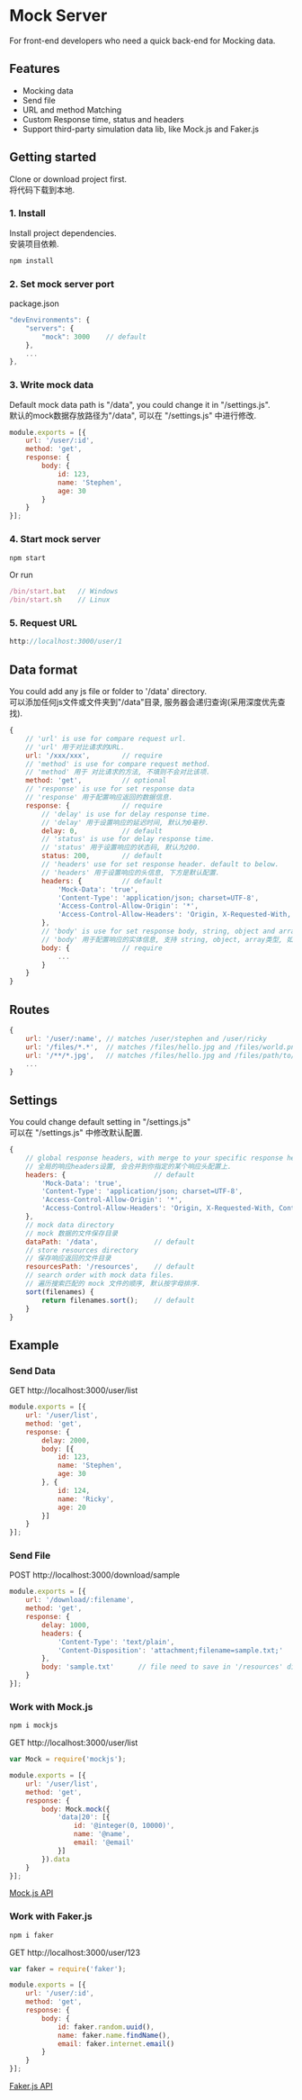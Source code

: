 # Mock Server
For front-end developers who need a quick back-end for Mocking data.

## Features
- Mocking data
- Send file
- URL and method Matching
- Custom Response time, status and headers
- Support third-party simulation data lib, like Mock.js and Faker.js

## Getting started
Clone or download project first.  
将代码下载到本地.

### 1. Install
Install project dependencies.  
安装项目依赖.
```js
npm install
```

### 2. Set mock server port
package.json
```js
"devEnvironments": {
    "servers": {
        "mock": 3000    // default
    },
    ...
},
```

### 3. Write mock data
Default mock data path is "/data", you could change it in "/settings.js".  
默认的mock数据存放路径为"/data", 可以在 "/settings.js" 中进行修改.
```js
module.exports = [{
    url: '/user/:id',
    method: 'get',
    response: {
        body: {
            id: 123,
            name: 'Stephen',
            age: 30
        }
    }
}];
```

### 4. Start mock server
```js
npm start
```
Or run
```js
/bin/start.bat   // Windows
/bin/start.sh    // Linux
```

### 5. Request URL
```js
http://localhost:3000/user/1
```

## Data format
You could add any js file or folder to '/data' directory.  
可以添加任何js文件或文件夹到"/data"目录, 服务器会递归查询(采用深度优先查找).
```js
{
    // 'url' is use for compare request url.
    // 'url' 用于对比请求的URL.
    url: '/xxx/xxx',        // require
    // 'method' is use for compare request method.
    // 'method' 用于 对比请求的方法, 不填则不会对比该项.
    method: 'get',          // optional
    // 'response' is use for set response data
    // 'response' 用于配置响应返回的数据信息.
    response: {             // require
        // 'delay' is use for delay response time.
        // 'delay' 用于设置响应的延迟时间, 默认为0毫秒.
        delay: 0,           // default
        // 'status' is use for delay response time.
        // 'status' 用于设置响应的状态码, 默认为200.
        status: 200,        // default
        // 'headers' use for set response header. default to below.
        // 'headers' 用于设置响应的头信息, 下方是默认配置.
        headers: {          // default
            'Mock-Data': 'true',
            'Content-Type': 'application/json; charset=UTF-8',
            'Access-Control-Allow-Origin': '*',
            'Access-Control-Allow-Headers': 'Origin, X-Requested-With, Content-Type, Accept'
        },
        // 'body' is use for set response body, string, object and array are supported, if type to String and end with '.xxx' means this is a file path and default root path is "/resources", you can change it in "/settings.js".
        // 'body' 用于配置响应的实体信息, 支持 string, object, array类型, 如果类型为 String 并且以 '.xxx' 后缀结尾, 则表示该配置项为一个文件路径, 且默认根目录为 "/resources",该功能用于返回文件, 可以在 "/settings.js" 中修改默认配置.
        body: {             // require
            ...
        }
    }
}
```

## Routes
```js
{
    url: '/user/:name', // matches /user/stephen and /user/ricky
    url: '/files/*.*',  // matches /files/hello.jpg and /files/world.png
    url: '/**/*.jpg',   // matches /files/hello.jpg and /files/path/to/world.jpg
    ...
}
```

## Settings
You could change default setting in "/settings.js"  
可以在 "/settings.js" 中修改默认配置.
```js
{
    // global response headers, with merge to your specific response headers.
    // 全局的响应headers设置, 会合并到你指定的某个响应头配置上.
    headers: {                      // default
        'Mock-Data': 'true',
        'Content-Type': 'application/json; charset=UTF-8',
        'Access-Control-Allow-Origin': '*',
        'Access-Control-Allow-Headers': 'Origin, X-Requested-With, Content-Type, Accept'
    },
    // mock data directory
    // mock 数据的文件保存目录
    dataPath: '/data',              // default
    // store resources directory
    // 保存响应返回的文件目录
    resourcesPath: '/resources',    // default
    // search order with mock data files.
    // 遍历搜索匹配的 mock 文件的顺序, 默认按字母排序.
    sort(filenames) {
        return filenames.sort();    // default
    }
}
```

## Example

### Send Data
GET http://localhost:3000/user/list
```js
module.exports = [{
    url: '/user/list',
    method: 'get',
    response: {
        delay: 2000,
        body: [{
            id: 123,
            name: 'Stephen',
            age: 30
        }, {
            id: 124,
            name: 'Ricky',
            age: 20
        }]
    }
}];
```

### Send File
POST http://localhost:3000/download/sample
```js
module.exports = [{
    url: '/download/:filename',
    method: 'get',
    response: {
        delay: 1000,
        headers: {
            'Content-Type': 'text/plain',
            'Content-Disposition': 'attachment;filename=sample.txt;'
        },
        body: 'sample.txt'      // file need to save in '/resources' directory. 需要将下载的文件保存在 '/resources' 目录中.
    }
}];
```

### Work with Mock.js
```js
npm i mockjs
```
GET http://localhost:3000/user/list
```js
var Mock = require('mockjs');

module.exports = [{
    url: '/user/list',
    method: 'get',
    response: {
        body: Mock.mock({
            'data|20': [{
                id: '@integer(0, 10000)',
                name: '@name',
                email: '@email'
            }]
        }).data
    }
}];
```
[Mock.js API](https://github.com/nuysoft/Mock/wiki)

### Work with Faker.js
```js
npm i faker
```
GET http://localhost:3000/user/123  
```js
var faker = require('faker');

module.exports = [{
    url: '/user/:id',
    method: 'get',
    response: {
        body: {
            id: faker.random.uuid(),
            name: faker.name.findName(),
            email: faker.internet.email()
        }
    }
}];
```
[Faker.js API](https://github.com/Marak/Faker.js#readme)